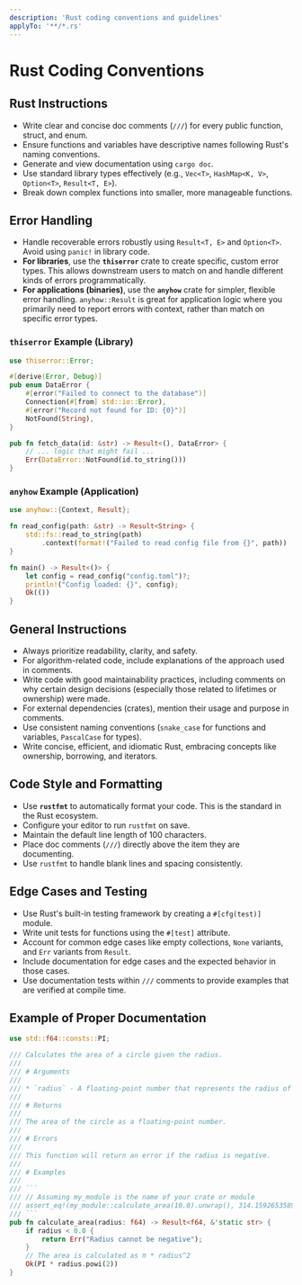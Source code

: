 ```yaml
---
description: 'Rust coding conventions and guidelines'
applyTo: '**/*.rs'
---
```


# Rust Coding Conventions

## Rust Instructions

- Write clear and concise doc comments (`///`) for every public function, struct, and enum.
- Ensure functions and variables have descriptive names following Rust's naming conventions.
- Generate and view documentation using `cargo doc`.
- Use standard library types effectively (e.g., `Vec<T>`, `HashMap<K, V>`, `Option<T>`, `Result<T, E>`).
- Break down complex functions into smaller, more manageable functions.

## Error Handling

- Handle recoverable errors robustly using `Result<T, E>` and `Option<T>`. Avoid using `panic!` in library code.
- **For libraries**, use the **`thiserror`** crate to create specific, custom error types. This allows downstream users to match on and handle different kinds of errors programmatically.
- **For applications (binaries)**, use the **`anyhow`** crate for simpler, flexible error handling. `anyhow::Result` is great for application logic where you primarily need to report errors with context, rather than match on specific error types.

### `thiserror` Example (Library)

```rust
use thiserror::Error;

#[derive(Error, Debug)]
pub enum DataError {
    #[error("Failed to connect to the database")]
    Connection(#[from] std::io::Error),
    #[error("Record not found for ID: {0}")]
    NotFound(String),
}

pub fn fetch_data(id: &str) -> Result<(), DataError> {
    // ... logic that might fail ...
    Err(DataError::NotFound(id.to_string()))
}
```

### `anyhow` Example (Application)

```rust
use anyhow::{Context, Result};

fn read_config(path: &str) -> Result<String> {
    std::fs::read_to_string(path)
        .context(format!("Failed to read config file from {}", path))
}

fn main() -> Result<()> {
    let config = read_config("config.toml")?;
    println!("Config loaded: {}", config);
    Ok(())
}
```

## General Instructions

- Always prioritize readability, clarity, and safety.
- For algorithm-related code, include explanations of the approach used in comments.
- Write code with good maintainability practices, including comments on why certain design decisions (especially those related to lifetimes or ownership) were made.
- For external dependencies (crates), mention their usage and purpose in comments.
- Use consistent naming conventions (`snake_case` for functions and variables, `PascalCase` for types).
- Write concise, efficient, and idiomatic Rust, embracing concepts like ownership, borrowing, and iterators.

## Code Style and Formatting

- Use **`rustfmt`** to automatically format your code. This is the standard in the Rust ecosystem.
- Configure your editor to run `rustfmt` on save.
- Maintain the default line length of 100 characters.
- Place doc comments (`///`) directly above the item they are documenting.
- Use `rustfmt` to handle blank lines and spacing consistently.

## Edge Cases and Testing

- Use Rust's built-in testing framework by creating a `#[cfg(test)]` module.
- Write unit tests for functions using the `#[test]` attribute.
- Account for common edge cases like empty collections, `None` variants, and `Err` variants from `Result`.
- Include documentation for edge cases and the expected behavior in those cases.
- Use documentation tests within `///` comments to provide examples that are verified at compile time.

## Example of Proper Documentation

```rust
use std::f64::consts::PI;

/// Calculates the area of a circle given the radius.
///
/// # Arguments
///
/// * `radius` - A floating-point number that represents the radius of the circle.
///
/// # Returns
///
/// The area of the circle as a floating-point number.
///
/// # Errors
///
/// This function will return an error if the radius is negative.
///
/// # Examples
///
/// ```
/// // Assuming my_module is the name of your crate or module
/// assert_eq!(my_module::calculate_area(10.0).unwrap(), 314.1592653589793);
/// ```
pub fn calculate_area(radius: f64) -> Result<f64, &'static str> {
    if radius < 0.0 {
        return Err("Radius cannot be negative");
    }
    // The area is calculated as π * radius^2
    Ok(PI * radius.powi(2))
}
```
